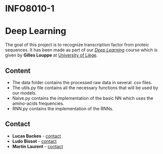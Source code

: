 # INFO8010-1
# Deep Learning

The goal of this project is to recognize transcription factor from proteic sequences. 
It has been made as part of our *[Deep Learning](https://www.programmes.uliege.be/cocoon/20202021/en/cours/INFO8010-1.html)* 
course which is given by **Gilles Louppe** at [University of Liège](https://www.uliege.be/).

## Content
* The data folder contains the processed raw data in several .csv files.
* The utils.py file contains all the necessary functions that will be used by our models.
* Naive.py contains the implementation of the basic NN which uses the amino-acids frequencies.
* RNN.py contains the implementation of the RNNs.

## Contact

* **Lucas Backes** - [contact](lucas.backes@student.uliege.be)
* **Ludo Bissot** - [contact](ludo.bissot@student.uliege.be)
* **Martin Laurent** - [contact](martin.laurent@student.uliege.be)
